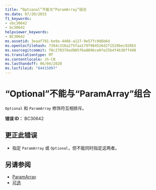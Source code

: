```yaml
---
title: “Optional”不能与“ParamArray”组合
ms.date: 07/20/2015
f1_keywords:
- vbc30642
- bc30642
helpviewer_keywords:
- BC30642
ms.assetid: 3eaaf781-be9a-4466-a127-9e57fc9d6b6d
ms.openlocfilehash: 7304c316a275faa179f984526d2f1529bec928b5
ms.sourcegitcommit: f8c270376ed905f6a8896ce0fe25b4f4b38ff498
ms.translationtype: MT
ms.contentlocale: zh-CN
ms.lasthandoff: 06/04/2020
ms.locfileid: "84415097"
---
```

# <a name="optional-and-paramarray-cannot-be-combined"></a>“Optional”不能与“ParamArray”组合
`Optional` 和 `ParamArray` 修饰符互相排斥。  
  
 **错误 ID：** BC30642  
  
## <a name="to-correct-this-error"></a>更正此错误  
  
- 指定 `ParamArray` 或 `Optional`，但不能同时指定这两者。  
  
## <a name="see-also"></a>另请参阅

- [ParamArray](../language-reference/modifiers/paramarray.md)
- [可选](../language-reference/modifiers/optional.md)
